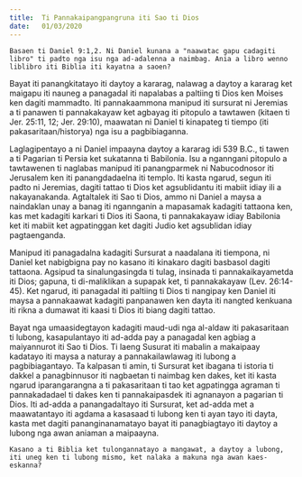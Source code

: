 ```yaml
---
title:  Ti Pannakaipangpangruna iti Sao ti Dios
date:   01/03/2020
---
```


`Basaen ti Daniel 9:1,2. Ni Daniel kunana a "naawatac gapu cadagiti libro" ti padto nga isu nga ad-adalenna a naimbag. Ania a libro wenno liblibro iti Biblia iti kayatna a saoen?`

Bayat iti panangkitatayo iti daytoy a kararag, nalawag a daytoy a kararag ket maigapu iti nauneg a panagadal iti napalabas a paltiing ti Dios ken Moises ken dagiti mammadto. Iti pannakaammona manipud iti sursurat ni Jeremias a ti panawen ti pannakakayaw ket agbayag iti pitopulo a tawtawen (kitaen ti Jer. 25:11, 12; Jer. 29:10), maawatan ni Daniel ti kinapateg ti tiempo (iti pakasaritaan/historya) nga isu a pagbibiaganna.

Laglagipentayo a ni Daniel impaayna daytoy a kararag idi 539 B.C., ti tawen a ti Pagarian ti Persia ket sukatanna ti Babilonia. Isu a nganngani pitopulo a tawtawenen ti naglabas manipud iti panangparmek ni Nabucodnosor iti Jerusalem ken iti panangdadaelna iti templo. Iti kasta ngarud, segun iti padto ni Jeremias, dagiti tattao ti Dios ket agsublidantu iti mabiit idiay ili a nakayanakanda. Agtaltalek iti Sao ti Dios, ammo ni Daniel a maysa a naindaklan unay a banag iti ngannganin a mapasamak kadagiti tattaona ken, kas met kadagiti karkari ti Dios iti Saona, ti pannakakayaw idiay Babilonia ket iti mabiit ket agpatinggan ket dagiti Judio ket agsublidan idiay pagtaenganda.

Manipud iti panagadalna kadagiti Sursurat a naadalana iti tiempona, ni Daniel ket nabigbigna pay no kasano iti kinakaro dagiti basbasol dagiti tattaona. Agsipud ta sinalungasingda ti tulag, insinada ti pannakaikayametda iti Dios; gapuna, ti di-maliklikan a supapak ket, ti pannakakayaw (Lev. 26:14-45). Ket ngarud, iti panagadal iti paltiing ti Dios ti nangipay ken Daniel iti maysa a pannakaawat kadagiti panpanawen ken dayta iti nangted kenkuana iti rikna a dumawat iti kaasi ti Dios iti biang dagiti tattao.

Bayat nga umaasidegtayon kadagiti maud-udi nga al-aldaw iti pakasaritaan ti lubong, kasapulantayo iti ad-adda pay a panagadal ken agbiag a maiyannurot iti Sao ti Dios. Ti laeng Susurat iti mabalin a makaipaay kadatayo iti maysa a naturay a pannakailawlawag iti lubong a pagbibiagantayo. Ta kalpasan ti amin, ti Sursurat ket ibagana ti istoria ti dakkel a panagbinnusor iti nagbaetan ti naimbag ken dakes, ket iti kasta ngarud iparangarangna a ti pakasaritaan ti tao ket agpatingga agraman ti pannakadadael ti dakes ken ti pannakaipasdek iti agnanayon a pagarian ti Dios. Iti ad-adda a panangadaltayo iti Sursurat, ket ad-adda met a maawatantayo iti agdama a kasasaad ti lubong ken ti ayan tayo iti dayta, kasta met dagiti pananginanamatayo bayat iti panagbiagtayo iti daytoy a lubong nga awan aniaman a maipaayna.

`Kasano a ti Biblia ket tulongannatayo a mangawat, a daytoy a lubong, iti uneg ken ti lubong mismo, ket nalaka a makuna nga awan kaes-eskanna?`